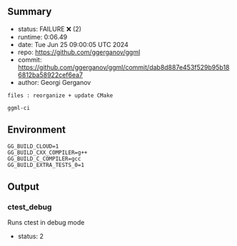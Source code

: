 ## Summary

- status:  FAILURE ❌ (2)
- runtime: 0:06.49
- date:    Tue Jun 25 09:00:05 UTC 2024
- repo:    https://github.com/ggerganov/ggml
- commit:  https://github.com/ggerganov/ggml/commit/dab8d887e453f529b95b186812ba58922cef6ea7
- author:  Georgi Gerganov
```
files : reorganize + update CMake

ggml-ci
```

## Environment

```
GG_BUILD_CLOUD=1
GG_BUILD_CXX_COMPILER=g++
GG_BUILD_C_COMPILER=gcc
GG_BUILD_EXTRA_TESTS_0=1
```

## Output

### ctest_debug

Runs ctest in debug mode
- status: 2
```

```

